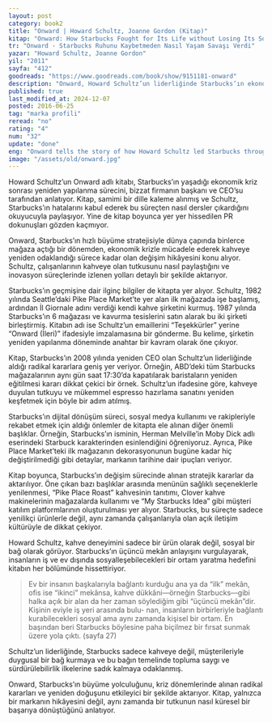 ```yaml
---
layout: post
category: book2
title: "Onward | Howard Schultz, Joanne Gordon (Kitap)"
kitap: "Onward: How Starbucks Fought for İts Life without Losing Its Soul"
tr: "Onward - Starbucks Ruhunu Kaybetmeden Nasıl Yaşam Savaşı Verdi"
yazar: "Howard Schultz, Joanne Gordon"
yil: "2011"
sayfa: "412"
goodreads: "https://www.goodreads.com/book/show/9151181-onward"
description: "Onward, Howard Schultz’un liderliğinde Starbucks’ın ekonomik krizden çıkarak yeniden yapılanma sürecini, kahveye olan tutkuyla nasıl küresel bir başarıya dönüştüğünü anlatıyor."
published: true
last_modified_at: 2024-12-07
posted: 2016-06-25
tag: "marka profili"
reread: "no"
rating: "4"
num: "32"
update: "done"
eng: "Onward tells the story of how Howard Schultz led Starbucks through an economic crisis, revitalizing the brand and turning it into a global success fueled by a passion for coffee."
image: "/assets/old/onward.jpg"
---
```


Howard Schultz’un Onward adlı kitabı, Starbucks’ın yaşadığı ekonomik kriz sonrası yeniden yapılanma sürecini, bizzat firmanın başkanı ve CEO’su tarafından anlatıyor. Kitap, samimi bir dille kaleme alınmış ve Schultz, Starbucks’ın hatalarını kabul ederek bu süreçten nasıl dersler çıkardığını okuyucuyla paylaşıyor. Yine de kitap boyunca yer yer hissedilen PR dokunuşları gözden kaçmıyor.

Onward, Starbucks’ın hızlı büyüme stratejisiyle dünya çapında binlerce mağaza açtığı bir dönemden, ekonomik krizle mücadele ederek kahveye yeniden odaklandığı sürece kadar olan değişim hikâyesini konu alıyor. Schultz, çalışanlarının kahveye olan tutkusunu nasıl paylaştığını ve inovasyon süreçlerinde izlenen yolları detaylı bir şekilde aktarıyor.

Starbucks’ın geçmişine dair ilginç bilgiler de kitapta yer alıyor. Schultz, 1982 yılında Seattle’daki Pike Place Market’te yer alan ilk mağazada işe başlamış, ardından İl Giornale adını verdiği kendi kahve şirketini kurmuş. 1987 yılında Starbucks’ın 6 mağazası ve kavurma tesislerini satın alarak bu iki şirketi birleştirmiş. Kitabın adı ise Schultz’un emaillerini “Teşekkürler” yerine “Onward (İleri)” ifadesiyle imzalamasına bir gönderme. Bu kelime, şirketin yeniden yapılanma döneminde anahtar bir kavram olarak öne çıkıyor.

Kitap, Starbucks’ın 2008 yılında yeniden CEO olan Schultz’un liderliğinde aldığı radikal kararlara geniş yer veriyor. Örneğin, ABD’deki tüm Starbucks mağazalarının aynı gün saat 17:30’da kapatılarak baristaların yeniden eğitilmesi kararı dikkat çekici bir örnek. Schultz’un ifadesine göre, kahveye duyulan tutkuyu ve mükemmel espresso hazırlama sanatını yeniden keşfetmek için böyle bir adım atılmış.

Starbucks’ın dijital dönüşüm süreci, sosyal medya kullanımı ve rakipleriyle rekabet etmek için aldığı önlemler de kitapta ele alınan diğer önemli başlıklar. Örneğin, Starbucks’ın isminin, Herman Melville’in Moby Dick adlı eserindeki Starbuck karakterinden esinlendiğini öğreniyoruz. Ayrıca, Pike Place Market’teki ilk mağazanın dekorasyonunun bugüne kadar hiç değiştirilmediği gibi detaylar, markanın tarihine dair ipuçları veriyor.

Kitap boyunca, Starbucks’ın değişim sürecinde alınan stratejik kararlar da aktarılıyor. Öne çıkan bazı başlıklar arasında menünün sağlıklı seçeneklerle yenilenmesi, “Pike Place Roast” kahvesinin tanıtımı, Clover kahve makinelerinin mağazalarda kullanımı ve “My Starbucks Idea” gibi müşteri katılım platformlarının oluşturulması yer alıyor. Starbucks, bu süreçte sadece yenilikçi ürünlerle değil, aynı zamanda çalışanlarıyla olan açık iletişim kültürüyle de dikkat çekiyor.

Howard Schultz, kahve deneyimini sadece bir ürün olarak değil, sosyal bir bağ olarak görüyor. Starbucks’ın üçüncü mekân anlayışını vurgulayarak, insanların iş ve ev dışında sosyalleşebilecekleri bir ortam yaratma hedefini kitabın her bölümünde hissettiriyor.

> Ev bir insanın başkalarıyla bağlantı kurduğu ana ya da “ilk” mekân, ofis ise “ikinci” mekânsa, kahve dükkâni—örneğin Starbucks—gibi halka açık bir alan da her zaman söylediğim gibi “üçüncü mekân”dir. Kişinin eviyle iş yeri arasında bulu- nan, insanların birbirleriyle bağlantı kurabilecekleri sosyal ama aynı zamanda kişisel bir ortam. En başından beri Starbucks böylesine paha biçilmez bir fırsat sunmak üzere yola çıktı. (sayfa 27)

Schultz’un liderliğinde, Starbucks sadece kahveye değil, müşterileriyle duygusal bir bağ kurmaya ve bu bağın temelinde topluma saygı ve sürdürülebilirlik ilkelerine sadık kalmaya odaklanmış.

Onward, Starbucks’ın büyüme yolculuğunu, kriz dönemlerinde alınan radikal kararları ve yeniden doğuşunu etkileyici bir şekilde aktarıyor. Kitap, yalnızca bir markanın hikâyesini değil, aynı zamanda bir tutkunun nasıl küresel bir başarıya dönüştüğünü anlatıyor.

